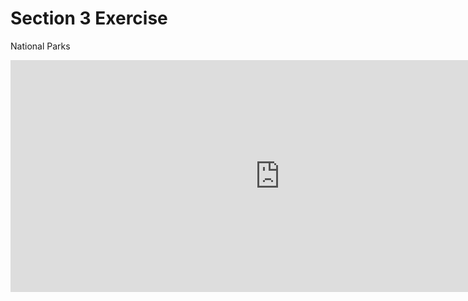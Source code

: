 # Section 3 Exercise
National Parks

<iframe width="861" height="371" seamless frameborder="0" scrolling="no" src="https://docs.google.com/spreadsheets/d/1-N_iXBeMx6NlZ14xk6eHt0sgcVFOJ-4d-TzDtoVH7ew/pubchart?oid=353801831&amp;format=interactive"></iframe>
 

